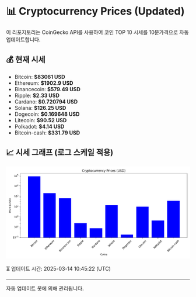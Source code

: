 
# 📊 Cryptocurrency Prices (Updated)

이 리포지토리는 CoinGecko API를 사용하여 코인 TOP 10 시세를 10분가격으로 자동 업데이트합니다.

## 💰 현재 시세
- Bitcoin: **$83061 USD**
- Ethereum: **$1902.9 USD**
- Binancecoin: **$579.49 USD**
- Ripple: **$2.33 USD**
- Cardano: **$0.720794 USD**
- Solana: **$126.25 USD**
- Dogecoin: **$0.169648 USD**
- Litecoin: **$90.52 USD**
- Polkadot: **$4.14 USD**
- Bitcoin-cash: **$331.79 USD**

## 📈 시세 그래프 (로그 스케일 적용)
![Crypto Prices](crypto_prices.png)

⏳ 업데이트 시간: 2025-03-14 10:45:22 (UTC)

---
자동 업데이트 봇에 의해 관리됩니다.
